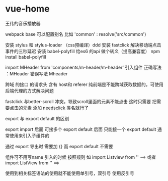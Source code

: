 # vue-home
王伟的音乐播放器

webpack  base  可以配置别名
比如 'common' : resolve('src/common')

安装 stylus  和 stylus-loader （css预编译）ddd
安装 fastclick  解决移动端点击事件的三秒延迟
安装 babel-polyfill  给es6 的api  做个转义（提高兼容度）
npm install babel-polyfill

import MHeader from 'components/m-header/m-header'
引入组件
正确写法 ：MHeader  错误写法 Mheader

跨域 的接口 的请求头  含有  host和 referer 纯前端是不能跨域获取数据的，可使用后端代理的方式解决问题

fastclick 与better-scroll  冲突，导致scroll里面的元素不能点击  这时只需要 把需要点击的元素  添加  needsclick  类名就行了

export 与 export default 的区别

export import 后面 可接多个  export default  后面  只能接一个  export default 通常使用来引入子组件的

通过 export 导出时  需要加 {}  而 export default  不需要

组件可不用写name   引入的时候 按照规则    如 import  Listview from ''  ==>  <listview></listview>  或者  import ListView from '' ==> <list-view></list-view>

使用到相关标签语法的使用就不能使用单引号，双引号 使用反引号